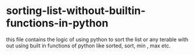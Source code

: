 # sorting-list-without-builtin-functions-in-python
this file contains the logic of using python to sort the list or any terable with out using 
built in functions of python like sorted, sort, min , max etc.
